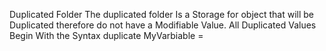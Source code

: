 Duplicated Folder
The duplicated folder Is a Storage for object that will be Duplicated therefore do not have a Modifiable Value.
All Duplicated Values Begin With the Syntax duplicate <type> MyVarbiable = <value>